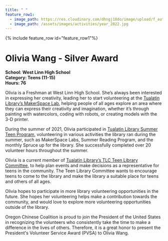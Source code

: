 ```yaml
---
title: " "
feature_row1:
  - image_path: https://res.cloudinary.com/dhngj18do/image/upload/f_auto,q_auto/v1/images/pvsa/2022_Olivia_Wang
  - image_path: /assets/images/activities/year_2022.jpg
---
```


{% include feature_row id="feature_row1"%}

# Olivia Wang - Silver Award

**School: West Linn High School**  
**Category: Teens (11-15)**  
**Hours: 76**  

Olivia is a Freshman at West Linn High School. She’s always been interested in expressing her creativity, leading her to start volunteering at the [Tualatin Library’s MakerSpace Lab](https://www.tualatinoregon.gov/library/makerspace-open-lab-21), helping people of all ages explore an area where they can express their creativity and imagination, whether it’s through painting with watercolors, coding with robots, or creating models with the 3-D printer.

During the summer of 2021, Olivia participated in [Tualatin Library Summer Teen Program](https://www.tualatinoregon.gov/volunteer/library-summer-teens-2023), volunteering in various activities the library ran during the summer, such as MakerSpace Labs, Summer Reading Program, and the monthly Spruce up for the library. She successfully completed over 20 volunteer hours throughout the summer.

Olivia is a current member of [Tualatin Library’s TLC Teen Library Committee](https://www.tualatinoregon.gov/library/teen-library-committee), to help plan events and make decisions as a representative for teens in the community. The Teen Library Committee wants to encourage teens to come to the library and make the library a suitable place for teens and others of all ages.

Olivia hopes to participate in more library volunteering opportunities in the future. She hopes her volunteering helps make a contribution towards the community, and would love to explore more volunteering opportunities outside of the library.

Oregon Chinese Coalition is proud to join the President of the United States in recognizing the volunteers who consistently take the time to make a difference in the lives of others. Therefore, it is a great honor to present the President's Volunteer Service Award (PVSA) to Olivia Wang.
